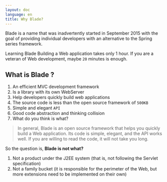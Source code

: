 ```yaml
---
layout: doc
language: en
title: Why Blade?
---
```


Blade is a name that was inadvertently started in September 2015 with the goal of providing individual developers with an alternative to the Spring series framework.

Learning Blade Building a Web application takes only 1 hour. If you are a veteran of Web development, maybe `20` minutes is enough.

## What is Blade ?

1. An efficient MVC development framework
2. Is a library with its own WebServer
3. Help developers quickly build web applications
4. The source code is less than the open source framework of `500KB`
5. Simple and elegant `API`
6. Good code abstraction and thinking collision
7. What do you think is what?

> In general, Blade is an open source framework that helps you quickly build a Web application. Its code is simple, elegant, and the API works well.
> If you are willing to read the code, it will not take you long.

So the question is, **Blade is not what?**

1. Not a product under the J2EE system (that is, not following the Servlet specification)
2. Not a family bucket (it is responsible for the perimeter of the Web, but more extensions need to be implemented on their own)